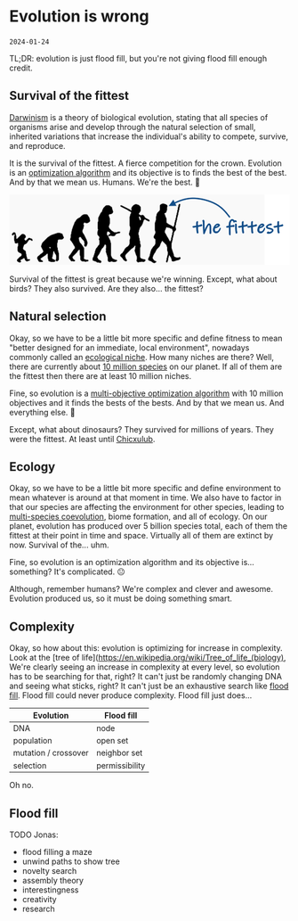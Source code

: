 # Evolution is wrong
`2024-01-24`

TL;DR: evolution is just flood fill, but you're not giving flood fill enough credit.

## Survival of the fittest

[Darwinism](https://en.wikipedia.org/wiki/Darwinism) is a theory of biological evolution, stating that all species of organisms arise and develop through the natural selection of small, inherited variations that increase the individual's ability to compete, survive, and reproduce.

It is the survival of the fittest. A fierce competition for the crown. Evolution is an [optimization algorithm](https://en.wikipedia.org/wiki/Mathematical_optimization) and its objective is to finds the best of the best. And by that we mean us. Humans. We're the best. 🥳

![Human evolution scheme](evolution-wrong/human-evolution-scheme.png)

Survival of the fittest is great because we're winning. Except, what about birds?  They also survived. Are they also... the fittest?


## Natural selection

Okay, so we have to be a little bit more specific and define fitness to mean "better designed for an immediate, local environment", nowadays commonly called an [ecological niche](https://en.wikipedia.org/wiki/Ecological_niche). How many niches are there? Well, there are currently about [10 million species](https://en.wikipedia.org/wiki/Biodiversity) on our planet. If all of them are the fittest then there are at least 10 million niches.

Fine, so evolution is a [multi-objective optimization algorithm](https://en.wikipedia.org/wiki/Multi-objective_optimization) with 10 million objectives and it finds the bests of the bests. And by that we mean us. And everything else. 🙂

Except, what about dinosaurs? They survived for millions of years. They were the fittest. At least until [Chicxulub](https://en.wikipedia.org/wiki/Cretaceous%E2%80%93Paleogene_extinction_event).


## Ecology

Okay, so we have to be a little bit more specific and define environment to mean whatever is around at that moment in time. We also have to factor in that our species are affecting the environment for other species, leading to [multi-species coevolution](https://en.wikipedia.org/wiki/Coevolution), biome formation, and all of ecology. On our planet, evolution has produced over 5 billion species total, each of them the fittest at their point in time and space. Virtually all of them are extinct by now. Survival of the... uhm.

Fine, so evolution is an optimization algorithm and its objective is... something? It's complicated. 😐

Although, remember humans? We're complex and clever and awesome. Evolution produced us, so it must be doing something smart.

## Complexity

Okay, so how about this: evolution is optimizing for increase in complexity. Look at the [tree of life](https://en.wikipedia.org/wiki/Tree_of_life_(biology), We're clearly seeing an increase in complexity at every level, so evolution has to be searching for that, right? It can't just be randomly changing DNA and seeing what sticks, right? It can't just be an exhaustive search like [flood fill](https://en.wikipedia.org/wiki/Tree_of_life_(biology)). Flood fill could never produce complexity. Flood fill just does...

| Evolution            | Flood fill     |
|----------------------|----------------|
| DNA                  | node           |
| population           | open set       |
| mutation / crossover | neighbor set   |
| selection            | permissibility |

Oh no.

## Flood fill

TODO Jonas:
- flood filling a maze
- unwind paths to show tree
- novelty search
- assembly theory
- interestingness
- creativity
- research
